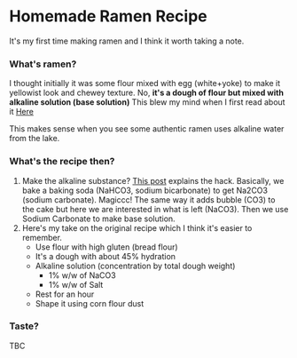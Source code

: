 # Homemade Ramen Recipe

It's my first time making ramen and I think it worth taking a note.

### What's ramen?
I thought initially it was some flour mixed with egg (white+yoke) to make it yellowist look and chewey texture. No, **it's a dough of flour but mixed with alkaline solution (base solution)**
This blew my mind when I first read about it [Here](https://zestyandspicy.com/kitchen-science/what-sodium-carbonate-can-do-for-you/)

This makes sense when you see some authentic ramen uses alkaline water from the lake. 

### What's the recipe then?

1. Make the alkaline substance? [This post](https://www.messyvegancook.com/vegan-alkaline-ramen-noodles-recipe/) explains the hack. Basically, we bake a baking soda (NaHCO3, sodium bicarbonate) to get Na2CO3 (sodium carbonate). Magiccc! The same way it adds bubble (CO3) to the cake but here we are interested in what is left (NaCO3). Then we use Sodium Carbonate to make base solution.
1. Here's my take on the original recipe which I think it's easier to remember.
    - Use flour with high gluten (bread flour)
    - It's a dough with about 45% hydration
    - Alkaline solution (concentration by total dough weight)
        - 1% w/w of NaCO3 
        - 1% w/w of Salt
    - Rest for an hour
    - Shape it using corn flour dust

### Taste?
TBC